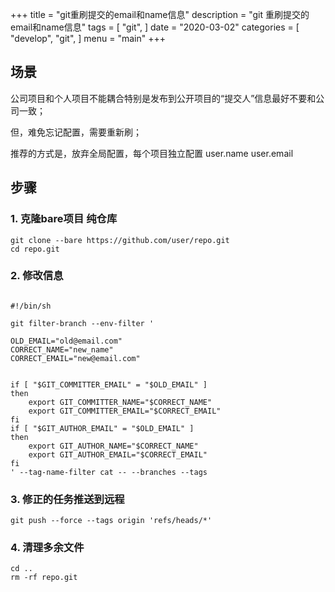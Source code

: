 +++
title = "git重刷提交的email和name信息"
description = "git 重刷提交的email和name信息"
tags = [
    "git",
]
date = "2020-03-02"
categories = [
    "develop",
    "git",
]
menu = "main"
+++

## 场景

公司项目和个人项目不能耦合特别是发布到公开项目的“提交人”信息最好不要和公司一致；

但，难免忘记配置，需要重新刷；

推荐的方式是，放弃全局配置，每个项目独立配置 user.name user.email

<!--more--> 

## 步骤

### 1. 克隆bare项目 纯仓库

```
git clone --bare https://github.com/user/repo.git
cd repo.git

```

### 2. 修改信息

```

#!/bin/sh

git filter-branch --env-filter '

OLD_EMAIL="old@email.com"
CORRECT_NAME="new_name"
CORRECT_EMAIL="new@email.com"


if [ "$GIT_COMMITTER_EMAIL" = "$OLD_EMAIL" ]
then
    export GIT_COMMITTER_NAME="$CORRECT_NAME"
    export GIT_COMMITTER_EMAIL="$CORRECT_EMAIL"
fi
if [ "$GIT_AUTHOR_EMAIL" = "$OLD_EMAIL" ]
then
    export GIT_AUTHOR_NAME="$CORRECT_NAME"
    export GIT_AUTHOR_EMAIL="$CORRECT_EMAIL"
fi
' --tag-name-filter cat -- --branches --tags

```

### 3. 修正的任务推送到远程

```
git push --force --tags origin 'refs/heads/*'
```

### 4. 清理多余文件
```
cd ..
rm -rf repo.git

```
